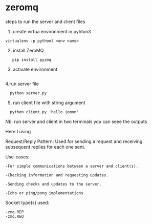# zeromq
steps to run the server and client files

  1. create virtua environment in pyhton3
  ```
  virtualenv -p python3 <env name>
  ```
  2. install ZeroMQ
  ```
     pip install pyzmq
  ```
    
  3. activate environment
  ```
  ```
  
  4.run server file
  ```
    python server.py
  ```
  
  5. run client file with string argument
  ```
    python client.py 'hello jomon'
  ```
  
  Nb: run server and client in two terminals you can seee the outputs
  
  Here I using 
  
  Request/Reply Pattern: Used for sending a request and receiving subsequent replies for each one sent.
  
  Use-cases:

    -For simple communications between a server and client(s).

    -Checking information and requesting updates.

    -Sending checks and updates to the server.

    -Echo or ping/pong implementations.

Socket type(s) used:

    -zmq.REP
    -zmq.REQ


  
